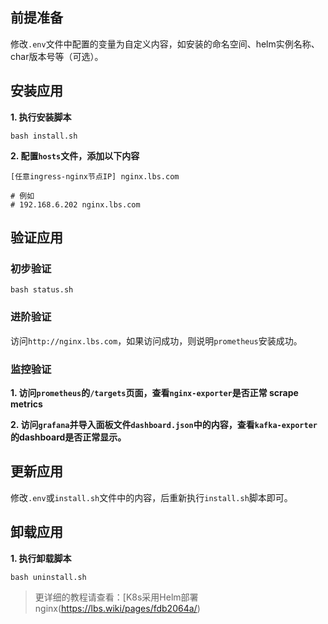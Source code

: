 前提准备
---

修改`.env`文件中配置的变量为自定义内容，如安装的命名空间、helm实例名称、char版本号等（可选）。

安装应用
---

**1. 执行安装脚本**

```shell
bash install.sh
```

**2. 配置`hosts`文件，添加以下内容**

```
[任意ingress-nginx节点IP] nginx.lbs.com

# 例如
# 192.168.6.202 nginx.lbs.com
```

验证应用
---

### 初步验证

```shell
bash status.sh
```

### 进阶验证

访问`http://nginx.lbs.com`，如果访问成功，则说明`prometheus`安装成功。

### 监控验证

**1. 访问`prometheus`的`/targets`页面，查看`nginx-exporter`是否正常 scrape metrics**

**2. 访问`grafana`并导入面板文件`dashboard.json`中的内容，查看`kafka-exporter`的dashboard是否正常显示。**

更新应用
---

修改`.env`或`install.sh`文件中的内容，后重新执行`install.sh`脚本即可。

卸载应用
---

**1. 执行卸载脚本**

```shell
bash uninstall.sh
```

> 更详细的教程请查看：[K8s采用Helm部署nginx(https://lbs.wiki/pages/fdb2064a/)
